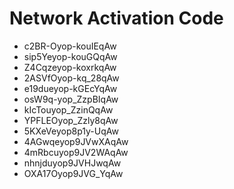 # Network Activation Code
* c2BR-Oyop-kouIEqAw
* sip5Yeyop-kouGQqAw
* Z4Cqzeyop-koxrkqAw
* 2ASVfOyop-kq_28qAw
* e19dueyop-kGEcYqAw
* osW9q-yop_ZzpBIqAw
* kIcTouyop_ZzinQqAw
* YPFLEOyop_Zzly8qAw
* 5KXeVeyop8p1y-UqAw
* 4AGwqeyop9JVwXAqAw
* 4mRbcuyop9JV2WAqAw
* nhnjduyop9JVHJwqAw
* OXA17Oyop9JVG_YqAw